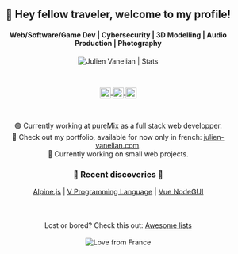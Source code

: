 <h2 align="center">👋 Hey fellow traveler, welcome to my profile!</h2>
<h4 align="center">Web/Software/Game Dev | Cybersecurity | 3D Modelling | Audio Production | Photography</h4>
  
<p align="center">
  <img align="center" alt="Julien Vanelian | Stats" src="https://github-readme-stats.vercel.app/api?username=distrikt64&show_icons=true&theme=dracula"/>
</p>

<br/>

<p align="center">
  <a href="https://twitter.com/julienvanelian">
    <img align="center" alt="Julien Vanelian | Twitter" width="22px" src="https://cdn.jsdelivr.net/npm/simple-icons@v3/icons/twitter.svg"/>
  </a>
  <a href="https://www.linkedin.com/in/julien-vanelian/">
    <img align="center" alt="Julien Vanelian | Linkedin" width="22px" src="https://cdn.jsdelivr.net/npm/simple-icons@v3/icons/linkedin.svg"/>
  </a>
  <a href="https://www.instagram.com/julienvanelian/">
    <img align="center" alt="Julien Vanelian | Instagram" width="22px" src="https://cdn.jsdelivr.net/npm/simple-icons@v3/icons/instagram.svg"/>
  </a>
</p>

<br/>

<p align="center">
  🟢 Currently working at <a href="https://puremix.net">pureMix</a> as a full stack web developper.<br/>
  📢 Check out my portfolio, available for now only in french: <a href="https://julien-vanelian.com">julien-vanelian.com</a>.<br/>
  💭 Currently working on small web projects.
</p>

<h3 align="center">🌟 Recent discoveries 🌟</h3>

<p align="center">
  <a href="https://github.com/alpinejs/alpine">Alpine.js</a> | 
  <a href="https://github.com/vlang/v">V Programming Language</a> | 
  <a href="https://github.com/NovusTheory/vue-nodegui">Vue NodeGUI</a>
  <br/>
  <br/>
  <br/>
  <br/>
  Lost or bored? Check this out: <a href="https://github.com/sindresorhus/awesome">Awesome lists</a>
  <br/>
  <br/>
  <img align="center" alt="Love from France" src="https://img.shields.io/badge/%E2%9D%A4%EF%B8%8F-%20from%20France-red?style=for-the-badge"/>
</p>
